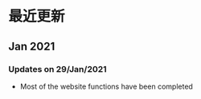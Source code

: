 # 最近更新

## Jan 2021

### Updates on 29/Jan/2021

- Most of the website functions have been completed